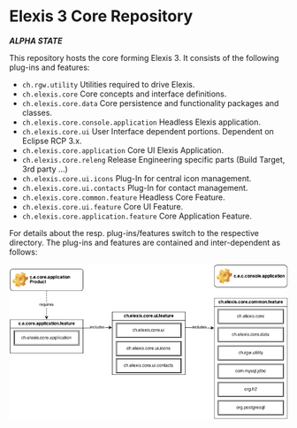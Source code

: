 Elexis 3 Core Repository
========================

__*ALPHA STATE*__

This repository hosts the core forming Elexis 3. It consists of the following plug-ins and features:

* `ch.rgw.utility` Utilities required to drive Elexis.
* `ch.elexis.core` Core concepts and interface definitions.
* `ch.elexis.core.data` Core persistence and functionality packages and classes.
* `ch.elexis.core.console.application` Headless Elexis application.
* `ch.elexis.core.ui` User Interface dependent portions. Dependent on Eclipse RCP 3.x.
* `ch.elexis.core.application` Core UI Elexis Application.
* `ch.elexis.core.releng` Release Engineering specific parts (Build Target, 3rd party ...)
* `ch.elexis.core.ui.icons` Plug-In for central icon management.
* `ch.elexis.core.ui.contacts` Plug-In for contact management.
* `ch.elexis.core.common.feature`	Headless Core Feature.
* `ch.elexis.core.ui.feature` Core UI Feature.
* `ch.elexis.core.application.feature` Core Application Feature.

For details about the resp. plug-ins/features switch to the respective directory. The plug-ins and features
are contained and inter-dependent as follows:

![FeatureStructure](FeatureStructure.png)

